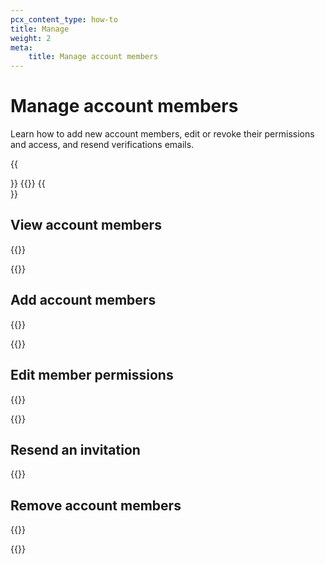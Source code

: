 ```yaml
---
pcx_content_type: how-to
title: Manage
weight: 2
meta:
    title: Manage account members
---
```


# Manage account members

Learn how to add new account members, edit or revoke their permissions and access, and resend verifications emails.

{{<Aside type="note">}}
{{<render file="_account-member-manage-limitation.md" productFolder="fundamentals">}}
{{</Aside>}}

## View account members

{{<render file="_account-member-manage-limitation.md" productFolder="fundamentals">}}

{{<render file="_view-account-members.md" productFolder="fundamentals">}}

## Add account members

{{<render file="_account-member-manage-limitation.md" productFolder="fundamentals">}}

{{<render file="_add-account-members.md" productFolder="fundamentals">}}

## Edit member permissions

{{<render file="_account-member-manage-limitation.md" productFolder="fundamentals">}}

{{<render file="_edit-member-permissions.md" productFolder="fundamentals">}}

## Resend an invitation

{{<render file="_resend-member-invitation.md" productFolder="fundamentals">}}

## Remove account members

{{<render file="_account-member-manage-limitation.md" productFolder="fundamentals">}}

{{<render file="_remove-account-members.md" productFolder="fundamentals">}}

[^1]: {{<render file="_account-member-manage-limitation.md">}}